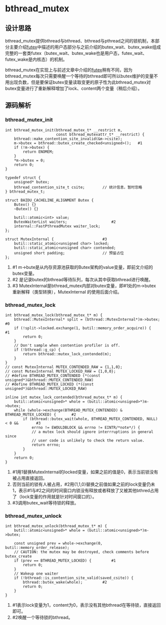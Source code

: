 # bthread_mutex

## 设计思路
bthread_mutex提供bthread与bthread、bthread与pthread之间的锁机制，本部分主要介绍[futex](https://github.com/joeylichang/joeylichang.github.io/blob/master/src/rpc/brpc/bthread/butex.md#futex)中描述的用户态部分与之前介绍的butex_wait、butex_wake组成完整的一套类futex（butex_wait、butex_wake也是用户态，futex_wait、futex_wake是内核态）的机制。

bthread_mutex在实现上与前述文章中介绍的[futex](https://github.com/joeylichang/joeylichang.github.io/blob/master/src/rpc/brpc/bthread/butex.md#futex)稍有不同，因为bthread_mutex每次只需要唤醒一个等待的bthread即可所以butex维护的变量不用出现负数，但是要保证butex变量读取变更的原子性为此bthread_mutex对butex变量进行了重新解释增加了lock、content两个变量（稍后介绍）。

## 源码解析

### bthread_mutex_init
```
int bthread_mutex_init(bthread_mutex_t* __restrict m,
                       const bthread_mutexattr_t* __restrict) {
    bthread::make_contention_site_invalid(&m->csite);
    m->butex = bthread::butex_create_checked<unsigned>();	#1
    if (!m->butex) {
        return ENOMEM;
    }
    *m->butex = 0;				
    return 0;
}

typedef struct {
    unsigned* butex;
    bthread_contention_site_t csite;		// 统计信息，暂时忽略
} bthread_mutex_t;

struct BAIDU_CACHELINE_ALIGNMENT Butex {
    Butex() {}
    ~Butex() {}

    butil::atomic<int> value;
    ButexWaiterList waiters;					#2
    internal::FastPthreadMutex waiter_lock;
};

struct MutexInternal {						#3
    butil::static_atomic<unsigned char> locked;
    butil::static_atomic<unsigned char> contended;
    unsigned short padding;					// 预留占位
};
```

1. #1 m->bute是从内存资源池获取的Butex架构的value变量，即前文介绍的butex变量。
2. #2 是记录butex的bthread等待队列，每次从其中获取bthread进行唤醒。
3. #3 MutexInternal是bthread_mutex内部对butex变量，即#1处的m->butex 重新解释（类型转换），MutexInternal 的使用后面介绍。

### bthread_mutex_lock
```
int bthread_mutex_lock(bthread_mutex_t* m) {
    bthread::MutexInternal* split = (bthread::MutexInternal*)m->butex;		#0
    if (!split->locked.exchange(1, butil::memory_order_acquire)) {		#1
        return 0;
    }
    // Don't sample when contention profiler is off.
    if (!bthread::g_cp) {
        return bthread::mutex_lock_contended(m);
    }
}
// const MutexInternal MUTEX_CONTENDED_RAW = {1,1,0};
// const MutexInternal MUTEX_LOCKED_RAW = {1,0,0};
// #define BTHREAD_MUTEX_CONTENDED (*(const unsigned*)&bthread::MUTEX_CONTENDED_RAW)
// #define BTHREAD_MUTEX_LOCKED (*(const unsigned*)&bthread::MUTEX_LOCKED_RAW)

inline int mutex_lock_contended(bthread_mutex_t* m) {
    butil::atomic<unsigned>* whole = (butil::atomic<unsigned>*)m->butex;
    while (whole->exchange(BTHREAD_MUTEX_CONTENDED) & BTHREAD_MUTEX_LOCKED) {		#2
        if (bthread::butex_wait(whole, BTHREAD_MUTEX_CONTENDED, NULL) < 0 &&		#3
            errno != EWOULDBLOCK && errno != EINTR/*note*/) {
            // a mutex lock should ignore interrruptions in general since
            // user code is unlikely to check the return value.
            return errno;
        }
    }
    return 0;
}
```

1. #1用1替换MutexInternal的locked变量，如果之前的值是0，表示当前锁没有被占用直接返回。
2. 否则当前的锁有人被占用，#2用{1,1,0}替换之前值如果之前的lock变量仍未1，表示#1与#2之间的时间窗口内锁没有释放或者释放了又被其他bthred占用了（lock变量的作用就是针对时间窗口的）。
3. #3调用butex_wait等待锁的释放。

### bthread_mutex_unlock
```
int bthread_mutex_unlock(bthread_mutex_t* m) {
    butil::atomic<unsigned>* whole = (butil::atomic<unsigned>*)m->butex;

    const unsigned prev = whole->exchange(0, butil::memory_order_release);
    // CAUTION: the mutex may be destroyed, check comments before butex_create
    if (prev == BTHREAD_MUTEX_LOCKED) {			#1
        return 0;
    }
    // Wakeup one waiter
    if (!bthread::is_contention_site_valid(saved_csite)) {
        bthread::butex_wake(whole);			#2
        return 0;
    }
}
```

1. #1表示lock变量为1，content为0，表示没有其他bthread在等待锁，直接返回即可。
2. #2唤醒一个等待锁的bthread。
